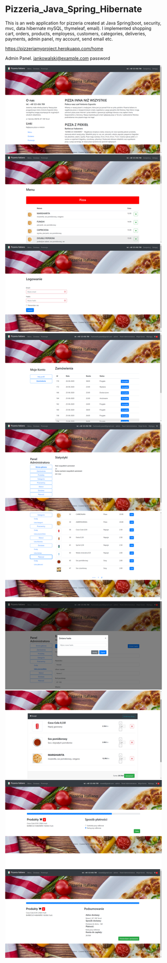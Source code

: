 # Pizzeria_Java_Spring_Hibernate

This is an web application for pizzeria created at Java Spring(boot, security, mvc, data hibernate mySQL, thymeleaf, email). I implemented shopping cart, orders, products, employess, customers, categories, deliveries, payments, admin panel, my account, send email etc.

https://pizzeriamyproject.herokuapp.com/home

Admin Panel.
jankowalski@example.com
password

<img src="imagesREADME\1.png"/>
<img src="imagesREADME\2.png"/>
<img src="imagesREADME\3.png"/>
<img src="imagesREADME\4.png"/>
<img src="imagesREADME\5.png"/>
<img src="imagesREADME\6.png"/>
<img src="imagesREADME\7.png"/>
<img src="imagesREADME\8.png"/>
<img src="imagesREADME\9.png"/>
<img src="imagesREADME\10.png"/>
